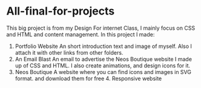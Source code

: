# All-final-for-projects
This big project is from my Design For internet Class, I mainly focus on CSS and HTML  and content management. 
In this project I made:  
1. Portfolio Website    An  short introduction text and image of myself. Also I attach it with other links from other folders.   
2. An Email Blast   An email to advertise the Neos Boutique website I made up of CSS and HTML. I also create animations, and design icons for it. 
3.  Neos Boutique A website where you can find icons and images in SVG format. and download them for free 4. Responsive website
